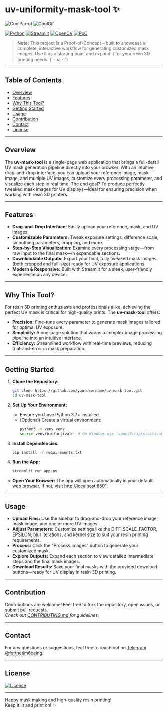 # uv-uniformity-mask-tool ✨
![CoolParrot](https://cultofthepartyparrot.com/parrots/hd/parrot.gif)
![CoolGif](https://media.giphy.com/media/sltXBTQh2ogIFYwNNk/giphy.gif)

[![Python](https://img.shields.io/badge/python-3670A0?style=for-the-badge&logo=python&logoColor=ffdd54)](https://www.python.org/)
[![Streamlit](https://img.shields.io/badge/-streamlit-FF4B4B?style=for-the-badge&logo=streamlit&logoColor=white)](https://streamlit.io/)
[![OpenCV](https://img.shields.io/badge/-opencv-5C3EE8?style=for-the-badge&logo=opencv&logoColor=white)](https://opencv.org/)
[![PoC](https://img.shields.io/badge/PoC-Proof--of--Concept-3EE9A1?style=for-the-badge)](./LICENSE)

> **Note:** This project is a Proof-of-Concept – built to showcase a complete, interactive workflow for generating customized mask images. Use it as a starting point and expand it for your resin 3D printing needs. (´・ω・`)

---

## Table of Contents
- [Overview](#overview)
- [Features](#features)
- [Why This Tool?](#why-this-tool)
- [Getting Started](#getting-started)
- [Usage](#usage)
- [Contribution](#contribution)
- [Contact](#contact)
- [License](#license)

---

## Overview
The **uv-mask-tool** is a single-page web application that brings a full-detail UV mask generation pipeline directly into your browser. With an intuitive drag-and-drop interface, you can upload your reference image, mask image, and multiple UV images, customize every processing parameter, and visualize each step in real time. The end goal? To produce perfectly tweaked mask images for UV displays—ideal for ensuring precision when working with resin 3D printers.

---

## Features
- **Drag-and-Drop Interface:** Easily upload your reference, mask, and UV images.
- **Customizable Parameters:** Tweak exposure settings, difference scale, smoothing parameters, cropping, and more.
- **Step-by-Step Visualization:** Examine every processing stage—from raw input to the final mask—in expandable sections.
- **Downloadable Outputs:** Export your final, fully tweaked mask images (both cropped and full-size) ready for UV exposure applications.
- **Modern & Responsive:** Built with Streamlit for a sleek, user-friendly experience on any device.

---

## Why This Tool?
For resin 3D printing enthusiasts and professionals alike, achieving the perfect UV mask is critical for high-quality prints. The **uv-mask-tool** offers:
- **Precision:** Fine-tune every parameter to generate mask images tailored for optimal UV exposure.
- **Simplicity:** A one-page solution that wraps a complex image processing pipeline into an intuitive interface.
- **Efficiency:** Streamlined workflow with real-time previews, reducing trial-and-error in mask preparation.

---

## Getting Started
1. **Clone the Repository:**
   ```bash
   git clone https://github.com/yourusername/uv-mask-tool.git
   cd uv-mask-tool
   ```

2. **Set Up Your Environment:**
   - Ensure you have Python 3.7+ installed.
   - (Optional) Create a virtual environment:
     ```bash
     python3 -m venv venv
     source venv/bin/activate  # On Windows use `venv\Scripts\activate`
     ```

3. **Install Dependencies:**
   ```bash
   pip install -r requirements.txt
   ```

4. **Run the App:**
   ```bash
   streamlit run app.py
   ```

5. **Open Your Browser:**
   The app will open automatically in your default web browser. If not, visit [http://localhost:8501](http://localhost:8501).

---

## Usage
- **Upload Files:** Use the sidebar to drag-and-drop your reference image, mask image, and one or more UV images.
- **Adjust Parameters:** Customize settings like the DIFF_SCALE_FACTOR, EPSILON, blur iterations, and kernel size to suit your resin printing requirements.
- **Process:** Click the “Process Images” button to generate your customized mask.
- **Explore Outputs:** Expand each section to view detailed intermediate steps and the final mask images.
- **Download Results:** Save your final masks with the provided download buttons—ready for UV display in resin 3D printing.

---

## Contribution
Contributions are welcome! Feel free to fork the repository, open issues, or submit pull requests.  
_Check out [CONTRIBUTING.md](./CONTRIBUTING.md) for guidelines._

---

## Contact
For any questions or suggestions, feel free to reach out on [Telegram @forthetim6being](https://t.me/forthetim6being).

---

## License
[![License](https://img.shields.io/github/license/yourusername/uv-mask-tool?style=for-the-badge)](./LICENSE)

---

Happy mask making and high-quality resin printing!  
Keep it lit and print on! ✨

